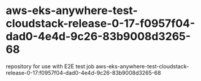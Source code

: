 # aws-eks-anywhere-test-cloudstack-release-0-17-f0957f04-dad0-4e4d-9c26-83b9008d3265-68
repository for use with E2E test job aws-eks-anywhere-test-cloudstack-release-0-17:f0957f04-dad0-4e4d-9c26-83b9008d3265-68
